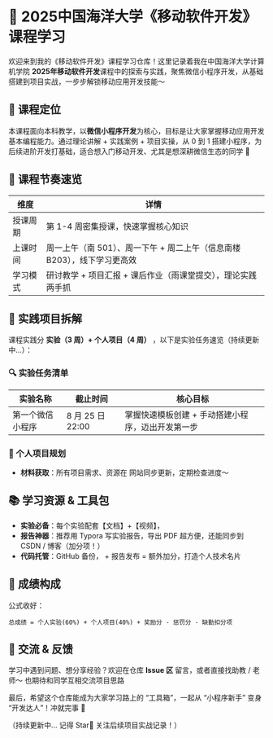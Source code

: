 # 📱 2025中国海洋大学《移动软件开发》课程学习
欢迎来到我的《移动软件开发》课程学习仓库！这里记录着我在中国海洋大学计算机学院 **2025年移动软件开发**课程中的探索与实践，聚焦微信小程序开发，从基础搭建到项目实战，一步步解锁移动应用开发技能～


## 📌 课程定位
本课程面向本科教学，以**微信小程序开发**为核心，目标是让大家掌握移动应用开发基本编程能力。通过理论讲解 + 实践案例 + 项目实操，从 0 到 1 搭建小程序，为后续进阶开发打基础，适合想入门移动开发、尤其是想深耕微信生态的同学 🌱


## 📅 课程节奏速览
| 维度        | 详情                                                                 |
|-------------|----------------------------------------------------------------------|
| 授课周期    | 第 1-4 周密集授课，快速掌握核心知识                                   |
| 上课时间    | 周一上午（南 501）、周一下午 + 周二上午（信息南楼 B203），线下学习更高效 |
| 学习模式    | 研讨教学 + 项目汇报 + 课后作业（雨课堂提交），理论实践两手抓           |


## 🚀 实践项目拆解
课程实践分 **实验（3 周）+ 个人项目（4 周）** ，以下是实验任务速览（持续更新中...）：


### 🔍 实验任务清单
| 实验名称               | 截止时间       | 核心目标                                                                 |
|------------------------|----------------|--------------------------------------------------------------------------|
| 第一个微信小程序       | 8 月 25 日 22:00 | 掌握快速模板创建 + 手动搭建小程序，迈出开发第一步                           |


### 🌟 个人项目规划
- **材料获取**：所有项目需求、资源在 网站同步更新，定期检查进度～  



## 📚 学习资源 & 工具包
- **实验必备**：每个实验配套【文档】+【视频】，
- **报告神器**：推荐用 Typora 写实验报告，导出 PDF 超方便，还能同步到 CSDN / 博客（加分项！）  
- **代码托管**：GitHub 备份， + 报告发布 = 额外加分，打造个人技术名片  

## 🎯 成绩构成
公式收好：  
```
总成绩 = 个人实验(60%) + 个人项目(40%) + 奖励分 - 惩罚分 - 缺勤扣分项
```
## 👀 交流 & 反馈
学习中遇到问题、想分享经验？欢迎在仓库 **Issue 区** 留言，或者直接找助教 / 老师～ 也期待和同学互相交流项目思路  

最后，希望这个仓库能成为大家学习路上的 “工具箱”，一起从 “小程序新手” 变身 “开发达人”！冲就完事 🚀  

（持续更新中... 记得 Star🌟 关注后续项目实战记录！）
